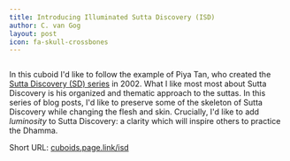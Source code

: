 ```yaml
---
title: Introducing Illuminated Sutta Discovery (ISD)
author: C. van Gog
layout: post
icon: fa-skull-crossbones
---
```


<span class="image left"><img src="{{ 'assets/images/lotus.jpg' | relative_url }}" alt="" /></span>

<p>In this cuboid I'd like to follow the example of Piya Tan, who created the <a href="http://www.themindingcentre.org/dharmafarer/sutta-discovery/"> Sutta Discovery (SD) series</a> in 2002. What I like most most about Sutta Discovery is his organized and thematic approach to the suttas.  In this series of blog posts, I'd like to preserve some of the skeleton of Sutta Discovery while changing the flesh and skin. Crucially, I'd like to add <i>luminosity</i> to Sutta Discovery: a clarity which will inspire others to practice the Dhamma.<p>
  
<p>Short URL: <a href="https://cuboids.page.link/isd">cuboids.page.link/isd</a></p>
